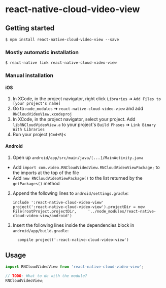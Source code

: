 
# react-native-cloud-video-view

## Getting started

`$ npm install react-native-cloud-video-view --save`

### Mostly automatic installation

`$ react-native link react-native-cloud-video-view`

### Manual installation


#### iOS

1. In XCode, in the project navigator, right click `Libraries` ➜ `Add Files to [your project's name]`
2. Go to `node_modules` ➜ `react-native-cloud-video-view` and add `RNCloudVideoView.xcodeproj`
3. In XCode, in the project navigator, select your project. Add `libRNCloudVideoView.a` to your project's `Build Phases` ➜ `Link Binary With Libraries`
4. Run your project (`Cmd+R`)<

#### Android

1. Open up `android/app/src/main/java/[...]/MainActivity.java`
  - Add `import com.video.RNCloudVideoView.RNCloudVideoViewPackage;` to the imports at the top of the file
  - Add `new RNCloudVideoViewPackage()` to the list returned by the `getPackages()` method
2. Append the following lines to `android/settings.gradle`:
  	```
  	include ':react-native-cloud-video-view'
  	project(':react-native-cloud-video-view').projectDir = new File(rootProject.projectDir, 	'../node_modules/react-native-cloud-video-view/android')
  	```
3. Insert the following lines inside the dependencies block in `android/app/build.gradle`:
  	```
      compile project(':react-native-cloud-video-view')
  	```


## Usage
```javascript
import RNCloudVideoView from 'react-native-cloud-video-view';

// TODO: What to do with the module?
RNCloudVideoView;
```
  
